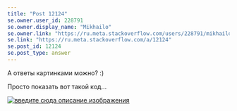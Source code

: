 ```yaml
---
title: "Post 12124"
se.owner.user_id: 228791
se.owner.display_name: "Mikhailo"
se.owner.link: "https://ru.meta.stackoverflow.com/users/228791/mikhailo"
se.link: "https://ru.meta.stackoverflow.com/a/12124"
se.post_id: 12124
se.post_type: answer
---
```

<p>А ответы картинками можно? :)</p>
<p>Просто показать вот такой код...</p>
<p><a href="https://i.stack.imgur.com/02ytx.jpg" rel="nofollow noreferrer"><img src="https://i.stack.imgur.com/02ytx.jpg" alt="введите сюда описание изображения" /></a></p>
